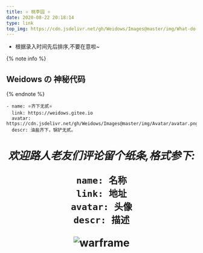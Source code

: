 ```yaml
---
title: ⭐ 桃李园 ⭐
date: 2020-08-22 20:18:14
type: link
top_img: https://cdn.jsdelivr.net/gh/Weidows/Images@master/img/What-do-you-do-when-your-best-friend-breaks-your-heart_.png
---
```


<!--
 * @Author: Weidows
 * @Date: 2020-08-22 20:18:14
 * @LastEditors: Weidows
 * @LastEditTime: 2021-03-21 18:05:35
 * @FilePath: \Weidowsd:\Game\Github\Blog-private\source\tags\link.md
-->

- 根据录入时间先后排序,不要在意啦~

{% note info %}

## Weidows の 神秘代码

{% endnote %}

```
- name: ⭐️齐下无贰⭐️
  link: https://weidows.gitee.io
  avatar: https://cdn.jsdelivr.net/gh/Weidows/Images@master/img/Avatar/avatar.png
  descr: 油盐齐下，锅铲无贰。
```

<h1 align="center">

_欢迎路人老友们评论留个纸条,格式参下:_

```
name: 名称
link: 地址
avatar: 头像
descr: 描述
```

![warframe](https://cdn.jsdelivr.net/gh/Weidows/Images@master/Game/Warframe/-28678b86bf55d418.jpg)

</h1>
